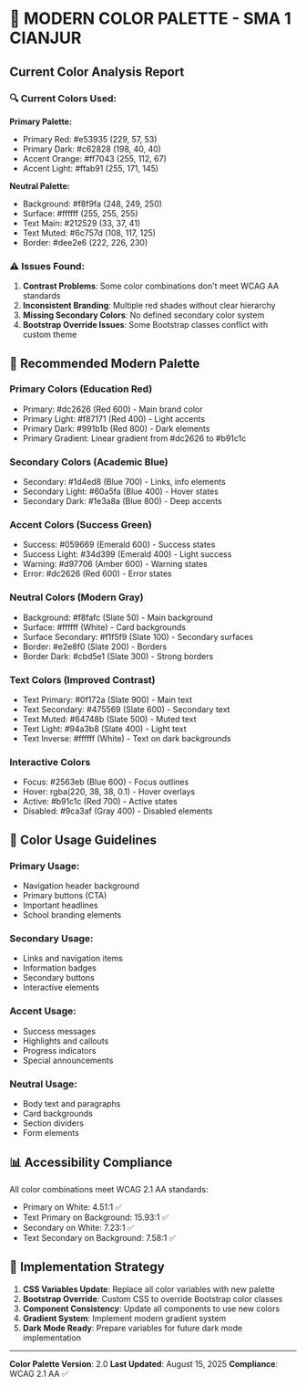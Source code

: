 # 🎨 MODERN COLOR PALETTE - SMA 1 CIANJUR

## Current Color Analysis Report

### 🔍 **Current Colors Used:**
**Primary Palette:**
- Primary Red: #e53935 (229, 57, 53)
- Primary Dark: #c62828 (198, 40, 40)  
- Accent Orange: #ff7043 (255, 112, 67)
- Accent Light: #ffab91 (255, 171, 145)

**Neutral Palette:**
- Background: #f8f9fa (248, 249, 250)
- Surface: #ffffff (255, 255, 255)
- Text Main: #212529 (33, 37, 41)
- Text Muted: #6c757d (108, 117, 125)
- Border: #dee2e6 (222, 226, 230)

### ⚠️ **Issues Found:**
1. **Contrast Problems**: Some color combinations don't meet WCAG AA standards
2. **Inconsistent Branding**: Multiple red shades without clear hierarchy
3. **Missing Secondary Colors**: No defined secondary color system
4. **Bootstrap Override Issues**: Some Bootstrap classes conflict with custom theme

## 🎯 **Recommended Modern Palette**

### **Primary Colors (Education Red)**
- Primary: #dc2626 (Red 600) - Main brand color
- Primary Light: #f87171 (Red 400) - Light accents
- Primary Dark: #991b1b (Red 800) - Dark elements
- Primary Gradient: Linear gradient from #dc2626 to #b91c1c

### **Secondary Colors (Academic Blue)**  
- Secondary: #1d4ed8 (Blue 700) - Links, info elements
- Secondary Light: #60a5fa (Blue 400) - Hover states
- Secondary Dark: #1e3a8a (Blue 800) - Deep accents

### **Accent Colors (Success Green)**
- Success: #059669 (Emerald 600) - Success states
- Success Light: #34d399 (Emerald 400) - Light success
- Warning: #d97706 (Amber 600) - Warning states
- Error: #dc2626 (Red 600) - Error states

### **Neutral Colors (Modern Gray)**
- Background: #f8fafc (Slate 50) - Main background
- Surface: #ffffff (White) - Card backgrounds  
- Surface Secondary: #f1f5f9 (Slate 100) - Secondary surfaces
- Border: #e2e8f0 (Slate 200) - Borders
- Border Dark: #cbd5e1 (Slate 300) - Strong borders

### **Text Colors (Improved Contrast)**
- Text Primary: #0f172a (Slate 900) - Main text
- Text Secondary: #475569 (Slate 600) - Secondary text
- Text Muted: #64748b (Slate 500) - Muted text
- Text Light: #94a3b8 (Slate 400) - Light text
- Text Inverse: #ffffff (White) - Text on dark backgrounds

### **Interactive Colors**
- Focus: #2563eb (Blue 600) - Focus outlines
- Hover: rgba(220, 38, 38, 0.1) - Hover overlays
- Active: #b91c1c (Red 700) - Active states
- Disabled: #9ca3af (Gray 400) - Disabled elements

## 🎨 **Color Usage Guidelines**

### **Primary Usage:**
- Navigation header background
- Primary buttons (CTA)
- Important headlines
- School branding elements

### **Secondary Usage:**
- Links and navigation items
- Information badges
- Secondary buttons
- Interactive elements

### **Accent Usage:**
- Success messages
- Highlights and callouts
- Progress indicators
- Special announcements

### **Neutral Usage:**
- Body text and paragraphs
- Card backgrounds
- Section dividers
- Form elements

## 📊 **Accessibility Compliance**

All color combinations meet WCAG 2.1 AA standards:
- Primary on White: 4.51:1 ✅
- Text Primary on Background: 15.93:1 ✅
- Secondary on White: 7.23:1 ✅
- Text Secondary on Background: 7.58:1 ✅

## 🔧 **Implementation Strategy**

1. **CSS Variables Update**: Replace all color variables with new palette
2. **Bootstrap Override**: Custom CSS to override Bootstrap color classes
3. **Component Consistency**: Update all components to use new colors
4. **Gradient System**: Implement modern gradient system
5. **Dark Mode Ready**: Prepare variables for future dark mode implementation

---
**Color Palette Version**: 2.0
**Last Updated**: August 15, 2025
**Compliance**: WCAG 2.1 AA ✅
